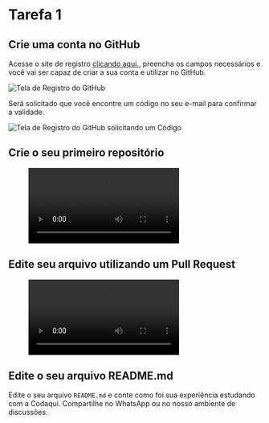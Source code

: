 # Tarefa 1

## Crie uma conta no GitHub

Acesse o site de registro [clicando aqui.](https://github.com/signup?source=login), preencha os campos necessários e você vai ser capaz de criar a sua conta e utilizar no GitHub.

![Tela de Registro do GitHub](../assets/tela-registro-github.png)

Será solicitado que você encontre um código no seu e-mail para confirmar a validade.

![Tela de Registro do GitHub solicitando um Código](../assets/tela-registro-github-parte2.png)

## Crie o seu primeiro repositório
<figure class="video_container">
  <video src="../assets/criando-novo-repositorio.webm" controls>
</figure>

## Edite seu arquivo utilizando um Pull Request

<figure class="video_container">
  <video src="../assets/criando-primeiro-pr.webm" controls>
</figure>

## Edite o seu arquivo README.md

Edite o seu arquivo `README.md` e conte como foi sua experiência estudando com a Codaqui. Compartilhe no WhatsApp ou no nosso ambiente de discussões.